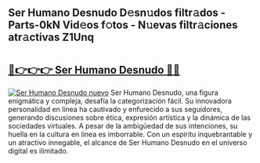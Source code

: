 ## Ser Humano Desnudo D𝚎sn𝚞dos filtr𝚊dos - Parts-0kN Vid𝚎os f𝚘tos - N𝚞evas filtr𝚊ciones atr𝚊ctivas Z1Unq

# <h2><a href="http://mb8nqsj.tromn.icu/?c=Ser+Humano+Desnudo">🔗👉👉👉 Ser Humano Desnudo 🔗🔗</a></h2>

[![Ser Humano Desnudo nuevo](https://i.imgur.com/pEAQMta.gif)](http://mb8nqsj.tromn.icu/?c=Ser+Humano+Desnudo)
Ser Humano Desnudo, una figura enigmática y compleja, desafía la categorización fácil. Su innovadora personalidad en línea ha cautivado y enfurecido a sus seguidores, generando discusiones sobre ética, expresión artística y la dinámica de las sociedades virtuales. A pesar de la ambigüedad de sus intenciones, su huella en la cultura en línea es imborrable. Con un espíritu inquebrantable y un atractivo innegable, el alcance de Ser Humano Desnudo en el universo digital es ilimitado.
